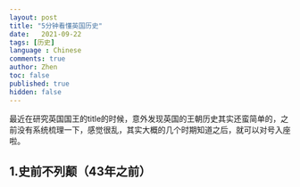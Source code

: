 ```yaml
---
layout: post
title: "5分钟看懂英国历史"
date:   2021-09-22
tags: [历史]
language : Chinese
comments: true
author: Zhen
toc: false
published: true
hidden: false
---
```

最近在研究英国国王的title的时候，意外发现英国的王朝历史其实还蛮简单的，之前没有系统梳理一下，感觉很乱，其实大概的几个时期知道之后，就可以对号入座啦。

## 1.史前不列颠（43年之前）

<!--stackedit_data:
eyJoaXN0b3J5IjpbMTYxOTYzNzAxNSwxNjAwNDUwNTNdfQ==
-->